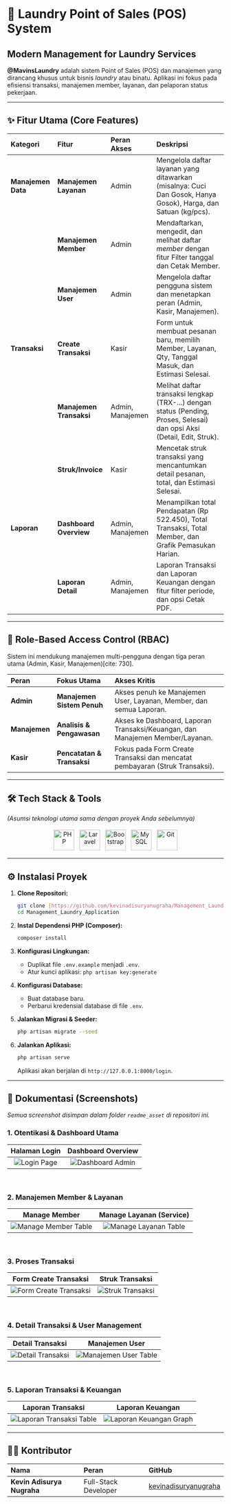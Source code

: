 # 🧺 Laundry Point of Sales (POS) System

## Modern Management for Laundry Services

**@MavinsLaundry** adalah sistem Point of Sales (POS) dan manajemen yang dirancang khusus untuk bisnis _laundry_ atau binatu. Aplikasi ini fokus pada efisiensi transaksi, manajemen member, layanan, dan pelaporan status pekerjaan.

---

## ✨ Fitur Utama (Core Features)

| Kategori           | Fitur                   | Peran Akses      | Deskripsi                                                                                                                |
| :----------------- | :---------------------- | :--------------- | :----------------------------------------------------------------------------------------------------------------------- |
| **Manajemen Data** | **Manajemen Layanan**   | Admin            | Mengelola daftar layanan yang ditawarkan (misalnya: Cuci Dan Gosok, Hanya Gosok), Harga, dan Satuan (kg/pcs).            |
|                    | **Manajemen Member**    | Admin            | Mendaftarkan, mengedit, dan melihat daftar _member_ dengan fitur Filter tanggal dan Cetak Member.                        |
|                    | **Manajemen User**      | Admin            | Mengelola daftar pengguna sistem dan menetapkan peran (Admin, Kasir, Manajemen).                                         |
| **Transaksi**      | **Create Transaksi**    | Kasir            | Form untuk membuat pesanan baru, memilih Member, Layanan, Qty, Tanggal Masuk, dan Estimasi Selesai.                      |
|                    | **Manajemen Transaksi** | Admin, Manajemen | Melihat daftar transaksi lengkap (TRX-...) dengan status (Pending, Proses, Selesai) dan opsi Aksi (Detail, Edit, Struk). |
|                    | **Struk/Invoice**       | Kasir            | Mencetak struk transaksi yang mencantumkan detail pesanan, total, dan Estimasi Selesai.                                  |
| **Laporan**        | **Dashboard Overview**  | Admin, Manajemen | Menampilkan total Pendapatan (Rp 522.450), Total Transaksi, Total Member, dan Grafik Pemasukan Harian.                   |
|                    | **Laporan Detail**      | Admin, Manajemen | Laporan Transaksi dan Laporan Keuangan dengan fitur filter periode, dan opsi Cetak PDF.                                  |

---

## 👥 Role-Based Access Control (RBAC)

Sistem ini mendukung manajemen multi-pengguna dengan tiga peran utama (Admin, Kasir, Manajemen)[cite: 730].

| Peran         | Fokus Utama                | Akses Kritis                                                                  |
| :------------ | :------------------------- | :---------------------------------------------------------------------------- |
| **Admin**     | **Manajemen Sistem Penuh** | Akses penuh ke Manajemen User, Layanan, Member, dan semua Laporan.            |
| **Manajemen** | **Analisis & Pengawasan**  | Akses ke Dashboard, Laporan Transaksi/Keuangan, dan Manajemen Member/Layanan. |
| **Kasir**     | **Pencatatan & Transaksi** | Fokus pada Form Create Transaksi dan mencatat pembayaran (Struk Transaksi).   |

---

## 🛠️ Tech Stack & Tools

_(Asumsi teknologi utama sama dengan proyek Anda sebelumnya)_

<div align='center'>
  <img src="https://cdn.jsdelivr.net/gh/devicons/devicon@latest/icons/php/php-original.svg" alt="PHP" width="48" height="48" style="margin: 4px;" />
  <img src="https://cdn.jsdelivr.net/gh/devicons/devicon@latest/icons/laravel/laravel-original.svg" alt="Laravel" width="48" height="48" style="margin: 4px;" />
  <img src="https://cdn.jsdelivr.net/gh/devicons/devicon@latest/icons/bootstrap/bootstrap-plain.svg" alt="Bootstrap" width="48" height="48" style="margin: 4px;" />
  <img src="https://cdn.jsdelivr.net/gh/devicons/devicon@latest/icons/mysql/mysql-original.svg" alt="MySQL" width="48" height="48" style="margin: 4px;" />
  <img src="https://www.vectorlogo.zone/logos/git-scm/git-scm-icon.svg" alt="Git" width="48" height="48" style="margin: 4px;" />
</div>

---

## ⚙️ Instalasi Proyek

1.  **Clone Repositori:**

    ```bash
    git clone [https://github.com/kevinadisuryanugraha/Management_Laundry_Application.git](https://github.com/kevinadisuryanugraha/Management_Laundry_Application.git)
    cd Management_Laundry_Application
    ```

2.  **Instal Dependensi PHP (Composer):**

    ```bash
    composer install
    ```

3.  **Konfigurasi Lingkungan:**

    -   Duplikat file `.env.example` menjadi `.env`.
    -   Atur kunci aplikasi: `php artisan key:generate`

4.  **Konfigurasi Database:**

    -   Buat database baru.
    -   Perbarui kredensial database di file `.env`.

5.  **Jalankan Migrasi & Seeder:**

    ```bash
    php artisan migrate --seed
    ```

6.  **Jalankan Aplikasi:**
    ```bash
    php artisan serve
    ```
    Aplikasi akan berjalan di `http://127.0.0.1:8000/login`.

---

## 📸 Dokumentasi (Screenshots)

*Semua *screenshot* disimpan dalam folder `readme_asset` di repositori ini.*

### 1. Otentikasi & Dashboard Utama

|                                                        Halaman Login                                                        |                                                          Dashboard Overview                                                          |
| :-------------------------------------------------------------------------------------------------------------------------: | :----------------------------------------------------------------------------------------------------------------------------------: |
| ![Login Page](https://raw.githubusercontent.com/kevinadisuryanugraha/Management_Laundry_Application/readme_asset/login.png) | ![Dashboard Admin](https://raw.githubusercontent.com/kevinadisuryanugraha/Management_Laundry_Application/readme_asset/dashboard.png) |

<br/>

### 2. Manajemen Member & Layanan

|                                                                Manage Member                                                                 |                                                            Manage Layanan (Service)                                                            |
| :------------------------------------------------------------------------------------------------------------------------------------------: | :--------------------------------------------------------------------------------------------------------------------------------------------: |
| ![Manage Member Table](https://raw.githubusercontent.com/kevinadisuryanugraha/Management_Laundry_Application/readme_asset/manage_member.png) | ![Manage Layanan Table](https://raw.githubusercontent.com/kevinadisuryanugraha/Management_Laundry_Application/readme_asset/manage_layanan.png) |

<br/>

### 3. Proses Transaksi

|                                                               Form Create Transaksi                                                               |                                                              Struk Transaksi                                                               |
| :-----------------------------------------------------------------------------------------------------------------------------------------------: | :----------------------------------------------------------------------------------------------------------------------------------------: |
| ![Form Create Transaksi](https://raw.githubusercontent.com/kevinadisuryanugraha/Management_Laundry_Application/readme_asset/create_transaksi.png) | ![Struk Transaksi](https://raw.githubusercontent.com/kevinadisuryanugraha/Management_Laundry_Application/readme_asset/struk_transaksi.png) |

<br/>

### 4. Detail Transaksi & User Management

|                                                               Detail Transaksi                                                               |                                                               Manajemen User                                                                |
| :------------------------------------------------------------------------------------------------------------------------------------------: | :-----------------------------------------------------------------------------------------------------------------------------------------: |
| ![Detail Transaksi](https://raw.githubusercontent.com/kevinadisuryanugraha/Management_Laundry_Application/readme_asset/detail_transaksi.png) | ![Manajemen User Table](https://raw.githubusercontent.com/kevinadisuryanugraha/Management_Laundry_Application/readme_asset/manage_user.png) |

<br/>

### 5. Laporan Transaksi & Keuangan

|                                                                  Laporan Transaksi                                                                   |                                                                  Laporan Keuangan                                                                  |
| :--------------------------------------------------------------------------------------------------------------------------------------------------: | :------------------------------------------------------------------------------------------------------------------------------------------------: |
| ![Laporan Transaksi Table](https://raw.githubusercontent.com/kevinadisuryanugraha/Management_Laundry_Application/readme_asset/laporan_transaksi.png) | ![Laporan Keuangan Graph](https://raw.githubusercontent.com/kevinadisuryanugraha/Management_Laundry_Application/readme_asset/laporan_keuangan.png) |

---

## 👨‍💻 Kontributor

| Nama                       | Peran                | GitHub                                                          |
| :------------------------- | :------------------- | :-------------------------------------------------------------- |
| **Kevin Adisurya Nugraha** | Full-Stack Developer | [kevinadisuryanugraha](https://github.com/kevinadisuryanugraha) |
